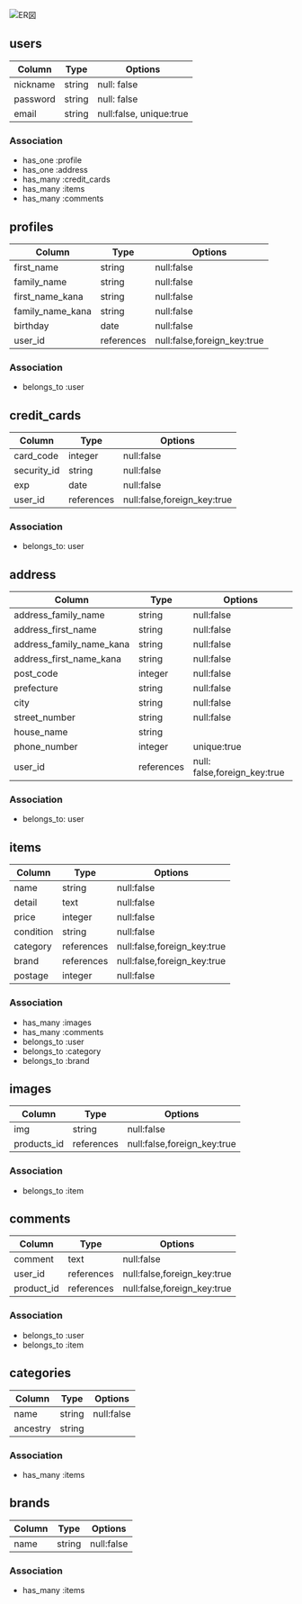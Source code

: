 ![ER図](https://user-images.githubusercontent.com/66255429/91626877-c6cbfe00-e9ed-11ea-9cd9-51c5985bde6e.png)

## users
|Column|Type|Options|
|------|----|-------|
|nickname|string|null: false|
|password|string|null: false|
|email|string|null:false, unique:true|
### Association
- has_one :profile
- has_one :address
- has_many :credit_cards
- has_many :items
- has_many :comments


## profiles
|Column|Type|Options|
|------|----|-------|
|first_name|string|null:false|
|family_name|string|null:false|
|first_name_kana|string|null:false|
|family_name_kana|string|null:false|
|birthday|date|null:false|
|user_id|references|null:false,foreign_key:true|
### Association
- belongs_to :user


## credit_cards
|Column|Type|Options|
|------|----|-------|
|card_code|integer|null:false|
|security_id|string|null:false|
|exp|date|null:false|
user_id|references|null:false,foreign_key:true|
### Association
- belongs_to: user


## address
|Column|Type|Options|
|------|----|-------|
|address_family_name|string|null:false|
|address_first_name|string|null:false|
|address_family_name_kana|string|null:false|
|address_first_name_kana|string|null:false|
|post_code|integer|null:false|
|prefecture|string|null:false|
|city|string|null:false|
|street_number|string|null:false|
|house_name|string|
|phone_number|integer|unique:true|
|user_id|references|null: false,foreign_key:true|
### Association
- belongs_to: user


## items
|Column|Type|Options|
|------|----|-------|
|name|string|null:false|
|detail|text|null:false|
|price|integer|null:false|
|condition|string|null:false|
|category|references|null:false,foreign_key:true|
|brand|references|null:false,foreign_key:true|
|postage|integer|null:false|
### Association
- has_many :images
- has_many :comments
- belongs_to :user
- belongs_to :category
- belongs_to :brand


## images
|Column|Type|Options|
|------|----|-------|
|img|string|null:false|
|products_id|references|null:false,foreign_key:true|
### Association
- belongs_to :item


## comments
|Column|Type|Options|
|------|----|-------|
|comment|text|null:false|
|user_id|references|null:false,foreign_key:true|
|product_id|references|null:false,foreign_key:true|
### Association
- belongs_to :user
- belongs_to :item


## categories
|Column|Type|Options|
|------|----|-------|
|name|string|null:false|
|ancestry|string||
### Association
- has_many :items


## brands
|Column|Type|Options|
|------|----|-------|
|name|string|null:false|
### Association
- has_many :items